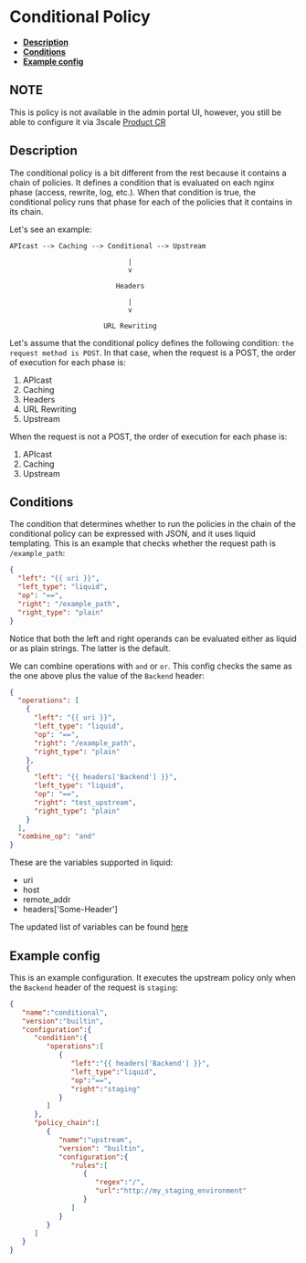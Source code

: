 # Conditional Policy

- [**Description**](#description)
- [**Conditions**](#conditions)
- [**Example config**](#example-config)

## NOTE
This is policy is not available in the admin portal UI, however, you still be
able to configure it via 3scale [Product CR](https://github.com/3scale/3scale-operator/blob/master/doc/product-reference.md#user-content-policyconfigspec)

## Description

The conditional policy is a bit different from the rest because it contains a
chain of policies. It defines a condition that is evaluated on each nginx phase
(access, rewrite, log, etc.). When that condition is true, the conditional
policy runs that phase for each of the policies that it contains in its chain.

Let's see an example:

```
APIcast --> Caching --> Conditional --> Upstream

                             |
                             v

                          Headers

                             |
                             v

                       URL Rewriting

```

Let's assume that the conditional policy defines the following condition: `the
request method is POST`. In that case, when the request is a POST, the order of
execution for each phase is:
1) APIcast
2) Caching
3) Headers
4) URL Rewriting
5) Upstream

When the request is not a POST, the order of execution for each phase is:
1) APIcast
2) Caching
3) Upstream


## Conditions

The condition that determines whether to run the policies in the chain of the
conditional policy can be expressed with JSON, and it uses liquid templating.
This is an example that checks whether the request path is `/example_path`:

```json
{
  "left": "{{ uri }}",
  "left_type": "liquid",
  "op": "==",
  "right": "/example_path",
  "right_type": "plain"
}
```

Notice that both the left and right operands can be evaluated either as liquid or
as plain strings. The latter is the default.

We can combine operations with `and` or `or`. This config checks the same as
the one above plus the value of the `Backend` header:

```json
{
  "operations": [
    {
      "left": "{{ uri }}",
      "left_type": "liquid",
      "op": "==",
      "right": "/example_path",
      "right_type": "plain"
    },
    {
      "left": "{{ headers['Backend'] }}",
      "left_type": "liquid",
      "op": "==",
      "right": "test_upstream",
      "right_type": "plain"
    }
  ],
  "combine_op": "and"
}
```

These are the variables supported in liquid:
* uri
* host
* remote_addr
* headers['Some-Header']

The updated list of variables can be found [here](../ngx_variable.lua)


## Example config

This is an example configuration. It executes the upstream policy only when
the `Backend` header of the request is `staging`:

```json
{
   "name":"conditional",
   "version":"builtin",
   "configuration":{
      "condition":{
         "operations":[
            {
               "left":"{{ headers['Backend'] }}",
               "left_type":"liquid",
               "op":"==",
               "right":"staging"
            }
         ]
      },
      "policy_chain":[
         {
            "name":"upstream",
            "version": "builtin",
            "configuration":{
               "rules":[
                  {
                     "regex":"/",
                     "url":"http://my_staging_environment"
                  }
               ]
            }
         }
      ]
   }
}

```
